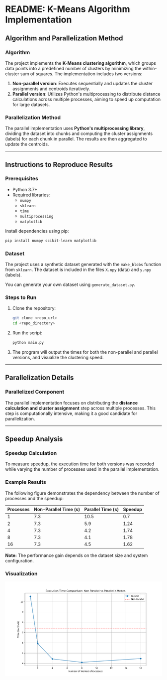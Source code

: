 # README: K-Means Algorithm Implementation

## Algorithm and Parallelization Method

### Algorithm
The project implements the **K-Means clustering algorithm**, which groups data points into a predefined number of clusters by minimizing the within-cluster sum of squares. The implementation includes two versions:

1. **Non-parallel version**: Executes sequentially and updates the cluster assignments and centroids iteratively.
2. **Parallel version**: Utilizes Python's multiprocessing to distribute distance calculations across multiple processes, aiming to speed up computation for large datasets.

### Parallelization Method
The parallel implementation uses **Python's multiprocessing library**, dividing the dataset into chunks and computing the cluster assignments (labels) for each chunk in parallel. The results are then aggregated to update the centroids.

---

## Instructions to Reproduce Results

### Prerequisites
- Python 3.7+
- Required libraries:
  - `numpy`
  - `sklearn`
  - `time`
  - `multiprocessing`
  - `matplotlib`

Install dependencies using pip:
```bash
pip install numpy scikit-learn matplotlib
```

### Dataset
The project uses a synthetic dataset generated with the `make_blobs` function from `sklearn`. The dataset is included in the files `X.npy` (data) and `y.npy` (labels).

You can generate your own dataset using `generate_dataset.py`.

### Steps to Run
1. Clone the repository:
    ```bash
    git clone <repo_url>
    cd <repo_directory>
    ```
2. Run the script:
    ```bash
    python main.py
    ```

3. The program will output the times for both the non-parallel and parallel versions, and visualize the clustering speed.

---

## Parallelization Details
### Parallelized Component
The parallel implementation focuses on distributing the **distance calculation and cluster assignment** step across multiple processes. This step is computationally intensive, making it a good candidate for parallelization.

---

## Speedup Analysis
### Speedup Calculation
To measure speedup, the execution time for both versions was recorded while varying the number of processes used in the parallel implementation.
### Example Results
The following figure demonstrates the dependency between the number of processes and the speedup:

| Processes | Non-Parallel Time (s) | Parallel Time (s) | Speedup |
|-----------|-----------------------|-------------------|---------|
| 1         | 7.3                   | 10.5              | 0.7     |
| 2         | 7.3                   | 5.9               | 1.24    |
| 4         | 7.3                   | 4.2               | 1.74    |
| 8         | 7.3                   | 4.1               | 1.78    |
| 16        | 7.3                   | 4.5               | 1.62    |

**Note:** The performance gain depends on the dataset size and system configuration.

### Visualization
![comp_graph](kmeans_speedup_comparison.png)
